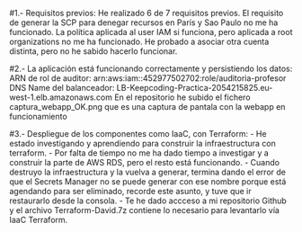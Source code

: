 #1.- Requisitos previos:
      He realizado 6 de 7 requisitos previos.
      El requisito de generar la SCP para denegar recursos en París y Sao Paulo no me ha funcionado. La política aplicada al user IAM si funciona, pero aplicada
      a root organizations no me ha funcionado. He probado a asociar otra cuenta distinta, pero no he sabido hacerlo funcionar.
            
#2.- La aplicación está funcionando correctamente y persistiendo los datos:
      ARN de rol de auditor:
        arn:aws:iam::452977502702:role/auditoria-profesor
      DNS Name del balanceador:
        LB-Keepcoding-Practica-2054215825.eu-west-1.elb.amazonaws.com
      En el repositorio he subido el fichero captura_webapp_OK.png que es una captura de pantala con la webapp en funcionamiento
      
#3.- Despliegue de los componentes como IaaC, con Terraform:
     - He estado investigando y aprendiendo para construir la infraestructura con terraform.
     - Por falta de tiempo no me ha dado tiempo a investigar y a construir la parte de AWS RDS, pero el resto está funcionando.
     - Cuando destruyo la infraestructura y la vuelva a generar, termina dando el error de que el Secrets Manager no se puede generar con ese nombre porque
       está agendando para ser eliminado, recorde este asunto, y tuve que ir restaurarlo desde la consola.
     - Te he dado accceso a mi repositorio Github y el archivo Terraform-David.7z contiene lo necesario para levantarlo vía IaaC Terraform.

     
     
